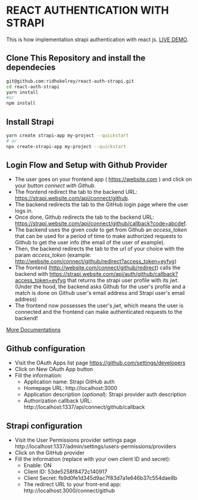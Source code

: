 # REACT AUTHENTICATION WITH STRAPI

This is how implementation strapi authentication with react js.
[LIVE DEMO](https://react-auth-strapi.vercel.app/).

## Clone This Repository and install the dependecies
```sh
git@github.com:ridhokelrey/react-auth-strapi.git
cd react-auth-strapi
yarn install  
#or  
npm install
```

## Install Strapi
```sh
yarn create strapi-app my-project --quickstart
# or
npx create-strapi-app my-project --quickstart
```

## Login Flow and Setup with Github Provider
- The user goes on your frontend app ( https://website.com ) and click on your button _connect with Github_.
- The frontend redirect the tab to the backend URL: https://strapi.website.com/api/connect/github.
- The backend redirects the tab to the GitHub login page where the user logs in.
- Once done, Github redirects the tab to the backend URL: https://strapi.website.com/api/connect/github/callback?code=abcdef.
- The backend uses the given _code_ to get from Github an _access_token_ that can be used for a period of time to make authorized requests to Github to get the user info (the email of the user of example).
- Then, the backend redirects the tab to the url of your choice with the param _access_token_ (example: http://website.com/connect/github/redirect?access_token=eyfvg)
- The frontend (http://website.com/connect/github/redirect) calls the backend with https://strapi.website.com/api/auth/github/callback?access_token=eyfvg that returns the strapi user profile with its _jwt_.
(Under the hood, the backend asks Github for the user's profile and a match is done on Github user's email address and Strapi user's email address)
- The frontend now possesses the user's _jwt_, which means the user is connected and the frontend can make authenticated requests to the backend!

[More Documentations](https://docs.strapi.io/developer-docs/latest/plugins/users-permissions.html#providers)

## Github configuration
- Visit the OAuth Apps list page https://github.com/settings/developers
- Click on New OAuth App button
- Fill the information:
    - Application name: Strapi GitHub auth
    - Homepage URL: http://localhost:3000
    - Application description (_optional_): Strapi provider auth description
    - Authorization callback URL: http://localhost:1337/api/connect/github/callback

## Strapi configuration
- Visit the User Permissions provider settings page
http://localhost:1337/admin/settings/users-permissions/providers
- Click on the GitHub provider
- Fill the information (replace with your own client ID and secret):
    - Enable: ON
    - Client ID: 53de5258f8472c140917
    - Client Secret: fb9d0fe1d345d9ac7f83d7a1e646b37c554dae8b
    - The redirect URL to your front-end app: http://localhost:3000/connect/github
